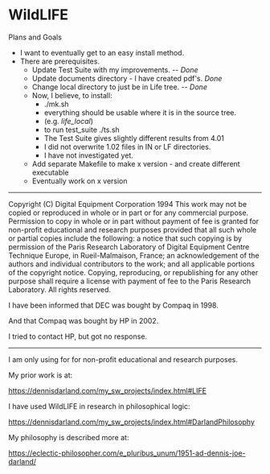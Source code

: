 # WildLIFE
Plans and Goals
* I want to eventually get to an easy install method.
* There are prerequisites.
  * Update Test Suite with my improvements. -- *Done*
  * Update documents directory - I have created pdf's. *Done*
  * Change local directory to just be in Life tree. -- *Done*
  * Now, I believe, to install:
    * ./mk.sh
    * everything should be usable where it is in the source tree.
    * (e.g. *life_local*)
    * to run test_suite ./ts.sh
    * The Test Suite gives slightly different results from 4.01
    * I did not overwrite 1.02 files in IN or LF directories.
    * I have not investigated yet.
  * Add separate Makefile to make x version - and create different executable
  * Eventually work on x version

---------------------------------------------------------------------------
Copyright (C) Digital Equipment Corporation 1994
This work may not be copied or reproduced in whole or in part or for any
commercial purpose. Permission to copy in whole or in part without payment of
fee is granted for non-profit educational and research purposes provided that
all such whole or partial copies include the following: a notice that such
copying is by permission of the Paris Research Laboratory of Digital Equipment
Centre Technique Europe, in Rueil-Malmaison, France; an acknowledgement of the
authors and individual contributors to the work; and all applicable portions
of the copyright notice. Copying, reproducing, or republishing for any other
purpose shall require a license with payment of fee to the Paris Research
Laboratory. All rights reserved.

I have been informed that DEC was bought by Compaq in 1998.

And that Compaq was bought by HP in 2002.

I tried to contact HP, but got no response.

---------------------------------------------------------------------------

I am only using for for non-profit educational and research purposes.

My prior work is at:

https://dennisdarland.com/my_sw_projects/index.html#LIFE

I have used WildLIFE in research in philosophical logic:

https://dennisdarland.com/my_sw_projects/index.html#DarlandPhilosophy

My philosophy is described more at:

https://eclectic-philosopher.com/e_pluribus_unum/1951-ad-dennis-joe-darland/